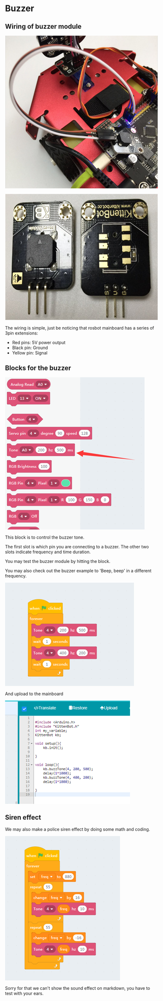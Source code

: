 # Buzzer

## Wiring of buzzer module

![](./images/c07_01.png)

![](./images/c07_02.png)

The wiring is simple, just be noticing that rosbot mainboard has a series of 3pin extensions:

- Red pins: 5V power output
- Black pin: Ground
- Yellow pin: Signal


## Blocks for the buzzer

![](./images/c07_03.png)

This block is to control the buzzer tone.

The first slot is which pin you are connecting to a buzzer. The other two slots indicate frequency and time duration.

You may test the buzzer module by hitting the block.

You may also check out the buzzer example to 'Beep, beep' in a different frequency.

![](./images/c07_04.png)

And upload to the mainboard

![](./images/c07_05.png)

## Siren effect

We may also make a police siren effect by doing some math and coding.

![](./images/c07_06.png)


Sorry for that we can't show the sound effect on markdown, you have to test with your ears.


